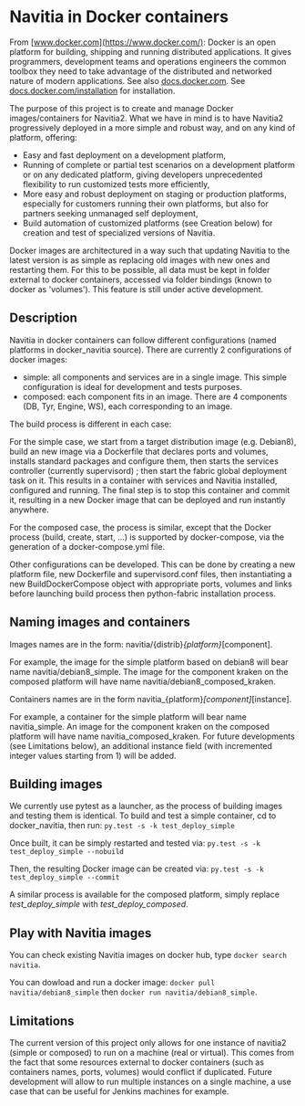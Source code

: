 # Navitia in Docker containers

From [www.docker.com](https://www.docker.com/): Docker is an open platform for building, shipping and running distributed applications. It gives programmers, development teams and operations engineers the common toolbox they need to take advantage of the distributed and networked nature of modern applications. See also [docs.docker.com](https://docs.docker.com/). See [docs.docker.com/installation](https://docs.docker.com/installation/) for installation.

The purpose of this project is to create and manage Docker images/containers for Navitia2.
What we have in mind is to have Navitia2 progressively deployed in a more simple and robust
way, and on any kind of platform, offering:
- Easy and fast deployment on a development platform,
- Running of complete or partial test scenarios on a development platform or on any dedicated platform,
  giving developers unprecedented flexibility to run customized tests more efficiently,
- More easy and robust deployment on staging or production platforms, especially for customers running
  their own platforms, but also for partners seeking unmanaged self deployment,
- Build automation of customized platforms (see Creation below) for creation and test of specialized versions of Navitia.
  
Docker images are architectured in a way such that updating Navitia to the latest version is as simple
as replacing old images with new ones and restarting them.
For this to be possible, all data must be kept in folder external to docker containers, accessed
via folder bindings (known to docker as 'volumes'). This feature is still under active development.

## Description
Navitia in docker containers can follow different configurations (named platforms in docker_navitia source).
There are currently 2 configurations of docker images:
- simple: all components and services are in a single image. This simple configuration is
  ideal for development and tests purposes.
- composed: each component fits in an image. There are 4 components (DB, Tyr, Engine, WS),
  each corresponding to an image.

The build process is different in each case:

For the simple case, we start from a target distribution image (e.g. Debian8), build an new image via a Dockerfile that declares ports and volumes, installs standard packages and configure them, then starts the services controller (currently supervisord) ; then start the fabric global deployment task on it. This results in a container with services and Navitia installed, configured and running. The final step is to stop this container and commit it, resulting in a new Docker image that can be deployed and run instantly anywhere.

For the composed case, the process is similar, except that the Docker process (build, create, start, ...) is supported by docker-compose, via the generation of a docker-compose.yml file.
  
Other configurations can be developed. This can be done by creating a new platform file, new Dockerfile 
and supervisord.conf files, then instantiating a new BuildDockerCompose object with appropriate ports, 
volumes and links before launching build process then python-fabric installation process.
   
## Naming images and containers
Images names are in the form: navitia/{distrib}_{platform}_[component].

For example, the image for the simple platform based on debian8 will bear name navitia/debian8_simple. 
The image for the component kraken on the composed platform will have name navitia/debian8_composed_kraken.

Containers names are in the form navitia_{platform}_[component]_[instance].

For example, a container for the simple platform will bear name navitia_simple. 
An image for the component kraken on the composed platform will have name navitia_composed_kraken. For future developments (see Limitations below), an additional instance field (with incremented integer values starting from 1) will be added.

## Building images
We currently use pytest as a launcher, as the process of building images and testing them is identical.
To build and test a simple container, cd to docker_navitia, then run:
`py.test -s -k test_deploy_simple`

Once built, it can be simply restarted and tested via:
`py.test -s -k test_deploy_simple --nobuild`

Then, the resulting Docker image can be created via:
`py.test -s -k test_deploy_simple --commit`

A similar process is available for the composed platform, simply replace *test_deploy_simple* with *test_deploy_composed*.

## Play with Navitia images
You can check existing Navitia images on docker hub, type `docker search navitia`.

You can dowload and run a docker image: `docker pull navitia/debian8_simple` then `docker run navitia/debian8_simple`.

## Limitations
The current version of this project only allows for one instance of navitia2 (simple or composed) to run
on a machine (real or virtual). This comes from the fact that some resources external to docker containers (such as containers names, ports, volumes) would conflict if duplicated. Future development will allow to run multiple instances on a single machine, a use case that can be useful for Jenkins machines for example.
